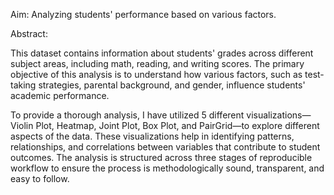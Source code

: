 Aim: Analyzing students' performance based on various factors.

Abstract:

This dataset contains information about students' grades across different subject areas, including math, reading, and writing scores. The primary objective of this analysis is to understand how various factors, such as test-taking strategies, parental background, and gender, influence students' academic performance.

To provide a thorough analysis, I have utilized 5 different visualizations—Violin Plot, Heatmap, Joint Plot, Box Plot, and PairGrid—to explore different aspects of the data. These visualizations help in identifying patterns, relationships, and correlations between variables that contribute to student outcomes. The analysis is structured across three stages of reproducible workflow to ensure the process is methodologically sound, transparent, and easy to follow.